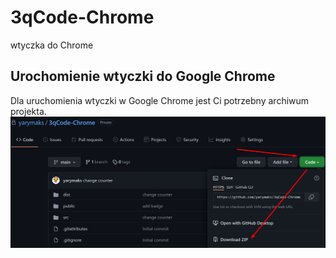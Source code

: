 # 3qCode-Chrome

wtyczka do Chrome

## Urochomienie wtyczki do Google Chrome

Dla uruchomienia wtyczki w Google Chrome jest Ci potrzebny archiwum projekta.
<img src="./InstructionImages/image1.jpg"/>
